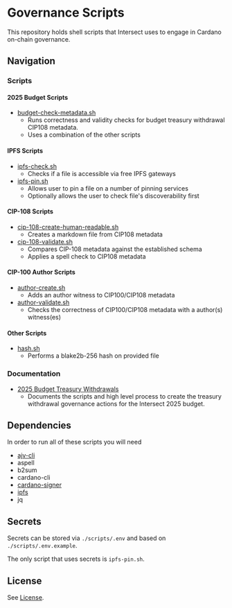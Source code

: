 # Governance Scripts

This repository holds shell scripts that Intersect uses to engage in Cardano on-chain governance.

## Navigation

### Scripts

#### 2025 Budget Scripts

- [budget-check-metadata.sh](./scripts/budget-check-metadata.sh) 
  - Runs correctness and validity checks for budget treasury withdrawal CIP108 metadata.
  - Uses a combination of the other scripts

#### IPFS Scripts

- [ipfs-check.sh](./scripts/ipfs-check.sh)
  - Checks if a file is accessible via free IPFS gateways
- [ipfs-pin.sh](./scripts/ipfs-pin.sh)
  - Allows user to pin a file on a number of pinning services
  - Optionally allows the user to check file's discoverability first

#### CIP-108 Scripts

- [cip-108-create-human-readable.sh](./scripts/cip-108-create-human-readable.sh)
  - Creates a markdown file from CIP108 metadata
- [cip-108-validate.sh](./scripts/cip-108-validate.sh)
  - Compares CIP-108 metadata against the established schema
  - Applies a spell check to CIP108 metadata 

#### CIP-100 Author Scripts

- [author-create.sh](./scripts/author-create.sh)
  - Adds an author witness to CIP100/CIP108 metadata
- [author-validate.sh](./scripts/author-validate.sh)
  - Checks the correctness of CIP100/CIP108 metadata with a author(s) witness(es)

#### Other Scripts

- [hash.sh](./scripts/hash.sh)
  - Performs a blake2b-256 hash on provided file

### Documentation

- [2025 Budget Treasury Withdrawals](./docs/2025-budget-withdrawals.md)
  - Documents the scripts and high level process to create the treasury withdrawal governance actions for the Intersect 2025 budget.

## Dependencies

In order to run all of these scripts you will need

- [ajv-cli](https://www.npmjs.com/package/ajv-cli)
- aspell
- b2sum
- cardano-cli
- [cardano-signer](https://github.com/gitmachtl/cardano-signer)
- [ipfs](https://docs.ipfs.eth.link/install/command-line/)
- jq

## Secrets

Secrets can be stored via `./scripts/.env` and based on `./scripts/.env.example`.

The only script that uses secrets is `ipfs-pin.sh`.

## License

See [License](./LICENSE).
